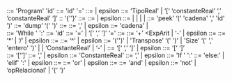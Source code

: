<Programa>::= 'Program' 'id' <EspacioVariables> <Cuerpo>
<EspacioVariables>::= 'id' '=' <Variable> <EV1>
<EV1>::= <EspacioVariable> |  epsilon
<Variable>::= ‘TipoReal' | ‘[‘ ‘constanteReal’ ‘,’ ‘constanteReal’ ‘]’ 
<Cuerpo>:: '{'<Cuerpo2>’}’
<Cuerpo2>::= <Sentencia> <aux1>
<aux1>::= <Cuerpo2> | epsilon 
<Sentencia>::= <Asignacion> | <Lectura> | <Escritura> | <Si> | <Mientras>
<Lectura>::= 'peek’ ‘(' 'cadena' ',' 'id’ ’)'
<Escritura>::= 'dump’ ‘(' <Lista> ')'
<Lista>::= <VarLista><aux2>
<aux2> ::= ',' <Lista> | epsilon
<VarLista>::= 'cadena' | <ExpArit>                       
<Mientras>::= 'While ' <Condicion>':' <Cuerpo>
<Asignacion>::= 'id' <aux3>
<aux3> ::=  '=' <ExpArit> | ‘[‘ <ExpArit> ‘,’ <ExpArit> ‘]’ ‘=’ <ExpArit>
<ExpArit>::= <EAR1> <sub1> 
<sub1>::= ‘+’ <ExpArit | ‘-’ <ExpArit> | epsilon
<EAR1>::= <EAR2> <sub2> 
<sub2>::= ‘*’ <EAR1> | ‘/’ <EAR1> | epsilon
<EAR2>::=  <EAR3> <sub3> 
<sub3>::= ‘^’ <EAR2> | epsilon
<EAR3>::= '('<ExpArit>')' |  'Transpose’ ‘(' <ExpArit> ')' | 'Size’ ‘(' <ExpArit> ',' 'entero' ')' | <EAR4> | ‘ConstanteReal’ | ‘-’<EAR3> | <constanteMatriz>
<EAR4>::= ‘[‘ <ExpArit> ‘,’ <ExpArit> ‘]’ | epsilon
<constanteMatriz>::= ‘[‘ <Filas> ‘]’            
<Filas>::=  ‘[‘<listaNumeros>’]’ <aux4>
<aux4>::= ‘,’ <Filas> | epsilon
<listaNumeros>::= ‘ConstanteReal’ <aux5> 
<aux5>::= ‘,’ <listaNumeros> | epsilon
<Si>::= 'If ' <Condicion> ':' <Cuerpo> <Sii>
<Sii>::= 'else:' <Cuerpo> | 'elif' <Condicion> ':' <Cuerpo> <Sii> | epsilon
<Condicion>::= <COND1> <aux6> 
<aux6>::= 'or' <Condicion> | epsilon
<COND1>::= <COND2> <aux7> 
<aux7>::= 'and' <COND1> | epsilon
<COND2>::= ‘not’ <COND2> | <ExpArit> ‘opRelacional’ <ExpArit> | ‘{‘ <Condicion> ‘}’
